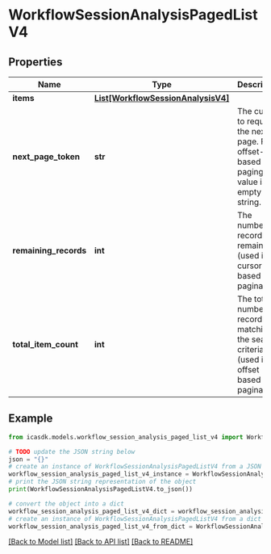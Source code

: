 # WorkflowSessionAnalysisPagedListV4


## Properties

Name | Type | Description | Notes
------------ | ------------- | ------------- | -------------
**items** | [**List[WorkflowSessionAnalysisV4]**](WorkflowSessionAnalysisV4.md) |  | 
**next_page_token** | **str** | The cursor to request the next page. For offset-based paging the value is an empty string. | [optional] 
**remaining_records** | **int** | The number of records remaining (used in cursor based pagination) | [optional] 
**total_item_count** | **int** | The total number of records matching the search criteria (used in offset based pagination) | [optional] 

## Example

```python
from icasdk.models.workflow_session_analysis_paged_list_v4 import WorkflowSessionAnalysisPagedListV4

# TODO update the JSON string below
json = "{}"
# create an instance of WorkflowSessionAnalysisPagedListV4 from a JSON string
workflow_session_analysis_paged_list_v4_instance = WorkflowSessionAnalysisPagedListV4.from_json(json)
# print the JSON string representation of the object
print(WorkflowSessionAnalysisPagedListV4.to_json())

# convert the object into a dict
workflow_session_analysis_paged_list_v4_dict = workflow_session_analysis_paged_list_v4_instance.to_dict()
# create an instance of WorkflowSessionAnalysisPagedListV4 from a dict
workflow_session_analysis_paged_list_v4_from_dict = WorkflowSessionAnalysisPagedListV4.from_dict(workflow_session_analysis_paged_list_v4_dict)
```
[[Back to Model list]](../README.md#documentation-for-models) [[Back to API list]](../README.md#documentation-for-api-endpoints) [[Back to README]](../README.md)


